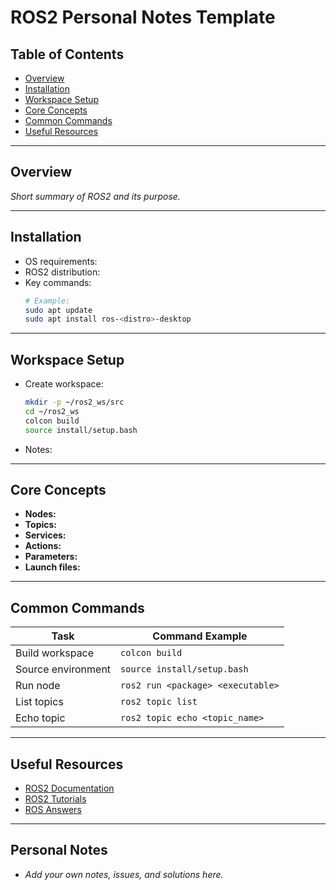 # ROS2 Personal Notes Template

## Table of Contents
- [Overview](#overview)
- [Installation](#installation)
- [Workspace Setup](#workspace-setup)
- [Core Concepts](#core-concepts)
- [Common Commands](#common-commands)
- [Useful Resources](#useful-resources)

---

## Overview
_Short summary of ROS2 and its purpose._

---

## Installation
- OS requirements:
- ROS2 distribution:
- Key commands:
    ```bash
    # Example:
    sudo apt update
    sudo apt install ros-<distro>-desktop
    ```

---

## Workspace Setup
- Create workspace:
    ```bash
    mkdir -p ~/ros2_ws/src
    cd ~/ros2_ws
    colcon build
    source install/setup.bash
    ```
- Notes:

---

## Core Concepts
- **Nodes:**  
- **Topics:**  
- **Services:**  
- **Actions:**  
- **Parameters:**  
- **Launch files:**  

---

## Common Commands
| Task                | Command Example                      |
|---------------------|--------------------------------------|
| Build workspace     | `colcon build`                       |
| Source environment  | `source install/setup.bash`          |
| Run node            | `ros2 run <package> <executable>`    |
| List topics         | `ros2 topic list`                    |
| Echo topic          | `ros2 topic echo <topic_name>`       |

---

## Useful Resources
- [ROS2 Documentation](https://docs.ros.org/en/rolling/index.html)
- [ROS2 Tutorials](https://docs.ros.org/en/rolling/Tutorials.html)
- [ROS Answers](https://answers.ros.org/questions/)

---

## Personal Notes
- _Add your own notes, issues, and solutions here._